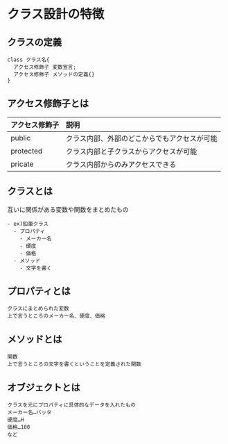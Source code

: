 # クラス設計の特徴

## クラスの定義
```
class クラス名{   
  アクセス修飾子 変数宣言;
  アクセス修飾子 メソッドの定義{}
}
```
## アクセス修飾子とは
|アクセス修飾子|説明|
|:--- |:-- |
| public|クラス内部、外部のどこからでもアクセスが可能|
| protected|クラス内部と子クラスからアクセスが可能|
|pricate|クラス内部からのみアクセスできる|

## クラスとは
互いに関係がある変数や関数をまとめたもの
```
- ex)鉛筆クラス
  - プロパティ
    - メーカー名
    - 硬度
    - 価格
  - メソッド
    - 文字を書く
```

## プロパティとは
    クラスにまとめられた変数
    上で言うところのメーカー名、硬度、価格

## メソッドとは
    関数
    上で言うところの文字を書くということを定義された関数

## オブジェクトとは
    クラスを元にプロパティに具体的なデータを入れたもの
    メーカー名…バッタ
    硬度…H
    価格…100
    など
<!-- 
# 疑似変数this とはなんぞや？？ -->
